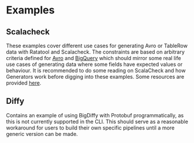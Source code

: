 Examples
=======

## Scalacheck
These examples cover different use cases for generating Avro or TableRow data with Ratatool and Scalacheck.
 The constraints are based on arbitrary criteria defined for [Avro](https://github.com/spotify/ratatool/blob/master/ratatool-examples/src/main/avro/schema.avsc)
 and [BigQuery](https://github.com/spotify/ratatool/blob/master/ratatool-examples/src/main/resources/schema.json)
 which should mirror some real life use cases of generating data where some fields have expected values
 or behaviour. It is recommended to do some reading on ScalaCheck and how Generators work before digging into
 these examples. Some resources are provided [here](https://github.com/spotify/ratatool/wiki/Generators).
 
## Diffy
Contains an example of using BigDiffy with Protobuf programmatically, as this is not currently supported
 in the CLI. This should serve as a reasonable workaround for users to build their own specific pipelines
 until a more generic version can be made.